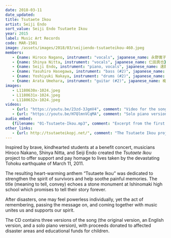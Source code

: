 ```yaml
---
date: 2018-03-11 
date_updated:
title: Tsutaete Ikou
artist: Seiji Endo
sort_value: Seiji Endo Tsutaete Ikou
year: 2015
label: Music Art Records
code: MAR-1501
image: /assets/images/2018/03/seijiendo-tsutaeteikou-460.jpeg
members:
   - {name: Hiroco Nagano, instrument: "vocals", japanese_name: 永野寛子, url: "https://hiroconaganoofficial.amebaownd.com/"}
   - {name: Shinya Nitta, instrument: "vocals", japanese_name: 仁田真也}
   - {name: Seiji Endo, instrument: "piano, vocals", japanese_name: 遠藤征志, url: "https://seiji-piano-endo.com/"}
   - {name: Yasuhiro Hasegawa, instrument: "bass (#2)", japanese_name: 長谷川泰弘}
   - {name: Yoshiyuki Nakaya, instrument: "drums (#2)", japanese_name: 中屋啓之}
   - {name: Arata Umehara, instrument: "guitar (#2)", japanese_name: 梅原新, url: "https://www.aratata.com/"}
images:
   - L1180630x-1024.jpeg
   - L1180631x-1024.jpeg
   - L1180632x-1024.jpeg
videos: 
   - {url: "https://youtu.be/23zd-3JgmV4", comment: "Video for the song \"Tsutaete Ikou\""}
   - {url: "https://youtu.be/H7QlmnVCqMA", comment: "Solo piano version of the song for karaoke"}
audio_embed:
   {filename: "01-Tsutaete-Ikou.mp3", comment: "Excerpt from the first track on this album:"}
other_links: 
   - {url: http://tsutaeteikopj.net/", comment: "The Tsutaete Ikou project website, with piano score and lyrics"}
---
```

Inspired by brave, kindhearted students at a benefit concert, musicians Hiroco Nakano, Shinya Nitta, and Seiji Endo created the *Tsutaete Ikou* project to offer support and pay homage to lives taken by the devastating Tohoku earthquake of March 11, 2011.

The resulting heart-warming anthem “Tsutaete Ikou” was dedicated to strengthen the spirit of survivors and help soothe painful memories. The title (meaning to tell, convey) echoes a stone monument at Ishinomaki high school which promises to tell their story forever.

After disasters, one may feel powerless individually, yet the act of remembering, passing the message on, and coming together with music unites us and supports our spirit.

The CD contains three versions of the song (the original version, an English version, and a solo piano version), with proceeds donated to affected disaster areas and educational funds for children.